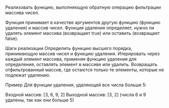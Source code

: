 Реализовать функцию, выполняющую обратную операцию фильтрации массива чисел.

Функция принимает в качестве аргументов другую функцию (функцию удаления) и массив чисел.
Функция удаления определяет, нужно ли удалять элемент массива (возвращает true) или оставить (возвращает false).

Шаги реализации
Определить функцию высшего порядка, принимающую массив чисел и функцию удаления.
Итерировать через каждый элемент массива, применяя функцию удаления для определения, оставлять элемент в массиве или удалить.
Возвращать отфильтрованный массив, где остаются только те элементы, которые не подлежат удалению.

Пример
Для функции удаления, удаляющей все числа больше 5:

Входной массив: [3, 6, 9, 2]
Выходной массив: [3, 2] (числа 6 и 9 удалены, так как они больше 5)
